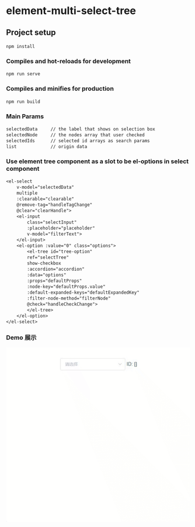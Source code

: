 # element-multi-select-tree

## Project setup
```
npm install
```

### Compiles and hot-reloads for development
```
npm run serve
```

### Compiles and minifies for production
```
npm run build
```

### Main Params
````
selectedData     // the label that shows on selection box
selectedNode     // the nodes array that user checked
selectedIds      // selected id arrays as search params
list             // origin data
````

### Use element tree component as a slot to be el-options in select component
````
<el-select 
    v-model="selectedData"
    multiple
    :clearable="clearable"
    @remove-tag="handleTagChange"
    @clear="clearHandle">
    <el-input
        class="selectInput"
        :placeholder="placeholder"
        v-model="filterText">
    </el-input>
    <el-option :value="0" class="options">
        <el-tree id="tree-option"
        ref="selectTree"
        show-checkbox
        :accordion="accordion"
        :data="options"
        :props="defaultProps"
        :node-key="defaultProps.value"
        :default-expanded-keys="defaultExpandedKey"
        :filter-node-method="filterNode"
        @check="handleCheckChange">
        </el-tree>
    </el-option>
</el-select>
````



### Demo 展示
![](./src/assets/select-tree.gif)
